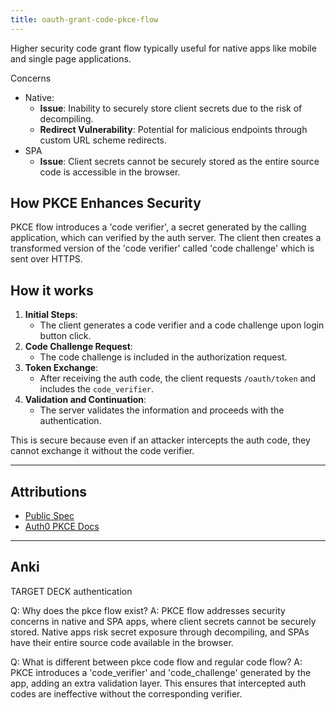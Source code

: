 ```yaml
---
title: oauth-grant-code-pkce-flow
---
```

Higher security code grant flow typically useful for native apps like mobile and single page applications.

Concerns
- Native: 
	- **Issue**: Inability to securely store client secrets due to the risk of decompiling.
	- **Redirect Vulnerability**: Potential for malicious endpoints through custom URL scheme redirects.
- SPA
	- **Issue**: Client secrets cannot be securely stored as the entire source code is accessible in the browser.

## How PKCE Enhances Security
PKCE flow introduces a 'code verifier', a secret generated by the calling application, which can verified by the auth server. The client then creates a transformed version of the 'code verifier' called 'code challenge' which is sent over HTTPS.

## How it works
1. **Initial Steps**:
    - The client generates a code verifier and a code challenge upon login button click.
2. **Code Challenge Request**:
    - The code challenge is included in the authorization request.
3. **Token Exchange**:
    - After receiving the auth code, the client requests `/oauth/token` and includes the `code_verifier`.
4. **Validation and Continuation**:
    - The server validates the information and proceeds with the authentication.

This is secure because even if an attacker intercepts the auth code, they cannot exchange it without the code verifier.

----
## Attributions
- [Public Spec](https://datatracker.ietf.org/doc/html/rfc7636)
- [Auth0 PKCE Docs](https://auth0.com/docs/get-started/authentication-and-authorization-flow/authorization-code-flow-with-proof-key-for-code-exchange-pkce)

----
## Anki
TARGET DECK
authentication

Q: Why does the pkce flow exist? 
A: PKCE flow addresses security concerns in native and SPA apps, where client secrets cannot be securely stored. Native apps risk secret exposure through decompiling, and SPAs have their entire source code available in the browser.
<!--ID: 1700558287071-->


Q: What is different between pkce code flow and regular code flow?
A: PKCE introduces a 'code_verifier' and 'code_challenge' generated by the app, adding an extra validation layer. This ensures that intercepted auth codes are ineffective without the corresponding verifier.
<!--ID: 1700558287072-->
